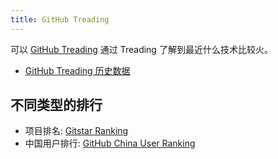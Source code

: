 ```yaml
---
title: GitHub Treading
---
```

可以 [GitHub Treading](https://github.com/trending)
通过 Treading 了解到最近什么技术比较火。

* [GitHub Treading 历史数据](https://github.com/yangwenmai/github-trending-backup)

## 不同类型的排行
* 项目排名: [Gitstar Ranking](https://gitstar-ranking.com/repositories)
* 中国用户排行: [GitHub China User Ranking](https://wangchujiang.com/github-rank/users.china.html)
